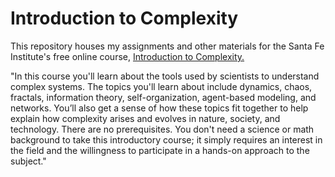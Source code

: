 # Introduction to Complexity
This repository houses my assignments and other materials for the Santa Fe Institute's free online course, <a href=https://www.complexityexplorer.org/courses/165-introduction-to-complexity>Introduction to Complexity.</a>

"In this course you'll learn about the tools used by scientists to understand complex systems. The topics you'll learn about include dynamics, chaos, fractals, information theory, self-organization, agent-based modeling, and networks. You’ll also get a sense of how these topics fit together to help explain how complexity arises and evolves in nature, society, and technology. There are no prerequisites. You don't need a science or math background to take this introductory course; it simply requires an interest in the field and the willingness to participate in a hands-on approach to the subject."
